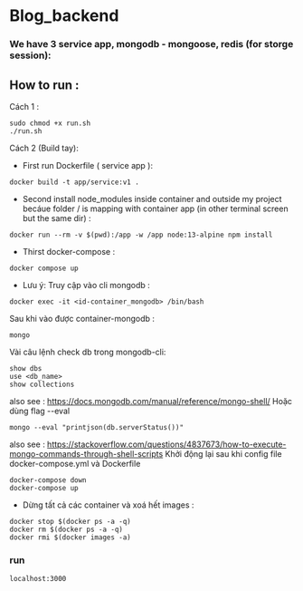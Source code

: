 # Blog_backend

### We have 3 service app, mongodb - mongoose, redis (for storge session):

## How to run : 
Cách 1 : 
```
sudo chmod +x run.sh
./run.sh
```
Cách 2 (Build tay):
- First run Dockerfile ( service app ):
```
docker build -t app/service:v1 .
```
- Second install node_modules inside container and outside my project becáue folder / is mapping with container app (in other terminal screen but the same dir) : 
```
docker run --rm -v $(pwd):/app -w /app node:13-alpine npm install
```
- Thirst docker-compose :
```
docker compose up
```
* Lưu ý:
Truy cập vào cli mongodb :
```
docker exec -it <id-container_mongodb> /bin/bash
```
Sau khi vào được container-mongodb : 
```
mongo
```
Vài câu lệnh check db trong mongodb-cli:
```
show dbs
use <db_name>
show collections
```
also see : https://docs.mongodb.com/manual/reference/mongo-shell/
Hoặc dùng flag --eval
```
mongo --eval "printjson(db.serverStatus())"
```
also see : https://stackoverflow.com/questions/4837673/how-to-execute-mongo-commands-through-shell-scripts
Khởi động lại sau khi config file docker-compose.yml và Dockerfile
```
docker-compose down
docker-compose up
```

* Dừng tất cả các container và xoá hết images :
```
docker stop $(docker ps -a -q)
docker rm $(docker ps -a -q)
docker rmi $(docker images -a)
```

### run
```
localhost:3000
```
